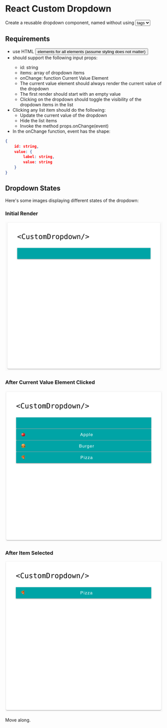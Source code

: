 # React Custom Dropdown
Create a reusable dropdown component, named <CustomDropdown> without using <select> or <option> tags

## Requirements
- use HTML <button> elements for all elements (assume styling does not matter)
- <CustomDropdown/> should support the following input props:
    - id: string
    - items: array of dropdown items
    - onChange: function
 Current Value Element
    - The current value element should always render the current value of the dropdown
    - The first render should start with an empty value
    - Clicking on the dropdown should toggle the visibility of the dropdown items in the list
- Clicking any list item should do the following:
    - Update the current value of the dropdown
    - Hide the list items
    - Invoke the method props.onChange(event)
- In the onChange function, event has the shape:
```json
{
    id: string,
    value: {
        label: string,
        value: string
    }
}
```
## Dropdown States
Here's some images displaying different states of the dropdown:
### Initial Render
![Initial Render](./public/initial-render.png)
### After Current Value Element Clicked
![After Current Value Element Clicked](./public/after-current-value-element-clicked.png)
### After Item Selected
![After Item Selected](./public/after-item-selected.png)


Move along.
